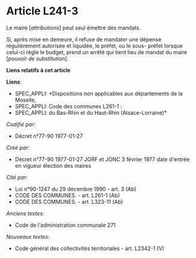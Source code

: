 # Article L241-3

Le maire [*attributions*] peut seul émettre des mandats. 

Si, après mise en demeure, il refuse de mandater une dépense régulièrement autorisée et liquidée, le préfet, ou le sous-
préfet lorsque celui-ci règle le budget, prend un arrêté qui tient lieu de mandat du maire [*pouvoir de substitution*].

**Liens relatifs à cet article**

**Liens**:

  - SPEC_APPLI: *Dispositions non applicables aux départements de la Moselle,
  - SPEC_APPLI: Code des communes L261-1 :
  - SPEC_APPLI: du Bas-Rhin et du Haut-Rhin (Alsace-Lorraine)*

_Codifié par_:

  - Décret n°77-90 1977-01-27

_Créé par_:

  - Décret n°77-90 1977-01-27 JORF et JONC 3 février 1977 date d'entrée en vigueur élection des maires

_Cité par_:

  - Loi n°90-1247 du 29 décembre 1990 - art. 3 (Ab)
  - CODE DES COMMUNES. - art. L261-1 (Ab)
  - CODE DES COMMUNES. - art. L323-11 (Ab)

_Anciens textes_:

  - Code de l'administration communale 271

_Nouveaux textes_:

  - Code général des collectivités territoriales - art. L2342-1 (V)
